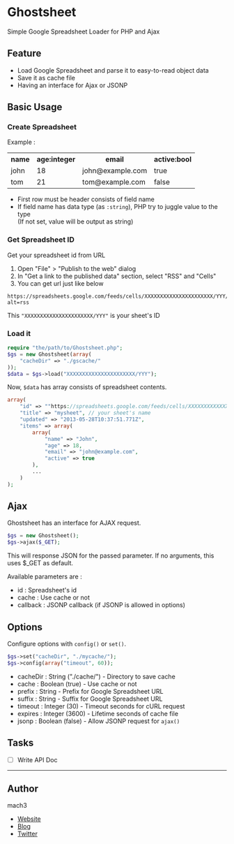 
# Ghostsheet

Simple Google Spreadsheet Loader for PHP and Ajax

## Feature

- Load Google Spreadsheet and parse it to easy-to-read object data
- Save it as cache file
- Having an interface for Ajax or JSONP

## Basic Usage

### Create Spreadsheet

Example :

<table>
	<tr>
		<th>name</th>
		<th>age:integer</th>
		<th>email</th>
		<th>active:bool</th>
	</tr>
	<tr>
		<td>john</td>
		<td>18</td>
		<td>john@example.com</td>
		<td>true</td>
	</tr>
	<tr>
		<td>tom</td>
		<td>21</td>
		<td>tom@example.com</td>
		<td>false</td>
	</tr>
</table>

- First row must be header consists of field name
- If field name has data type (as `:string`), PHP try to juggle value to the type  
  (If not set, value will be output as string)


### Get Spreadsheet ID

Get your spreadsheet id from URL

1. Open "File" > "Publish to the web" dialog
2. In "Get a link to the published data" section, select "RSS" and "Cells"
3. You can get url just like below

```
https://spreadsheets.google.com/feeds/cells/XXXXXXXXXXXXXXXXXXXXXX/YYY/public/basic?alt=rss
```

This `"XXXXXXXXXXXXXXXXXXXXXX/YYY"` is your sheet's ID

### Load it

```php
require "the/path/to/Ghostsheet.php";
$gs = new Ghostsheet(array(
	"cacheDir" => "./gscache/"
));
$data = $gs->load("XXXXXXXXXXXXXXXXXXXXXX/YYY");
```

Now, `$data` has array consists of spreadsheet contents.

```php
array(
	"id" => ""https://spreadsheets.google.com/feeds/cells/XXXXXXXXXXXXXXXXXXXXXX/YYY/public/basic"",
	"title" => "mysheet", // your sheet's name
	"updated" => "2013-05-28T10:37:51.771Z",
	"items" => array(
		array(
			"name" => "John",
			"age" => 18,
			"email" => "john@example.com",
			"active" => true
		),
		...
	)
);
```

## Ajax

Ghostsheet has an interface for AJAX request.

```php
$gs = new Ghostsheet();
$gs->ajax($_GET);
```

This will response JSON for the passed parameter.
If no arguments, this uses $_GET as default.

Available parameters are :

- id : Spreadsheet's id
- cache : Use cache or not
- callback : JSONP callback (if JSONP is allowed in options)

## Options

Configure options with `config()` or `set()`.

```php
$gs->set("cacheDir", "./mycache/");
$gs->config(array("timeout", 60));
```

- cacheDir : String ("./cache/") - Directory to save cache
- cache : Boolean (true) - Use cache or not
- prefix : String - Prefix for Google Spreadsheet URL
- suffix : String - Suffix for Google Spreadsheet URL
- timeout : Integer (30) - Timeout seconds for cURL request
- expires : Integer (3600) - Lifetime seconds of cache file
- jsonp : Boolean (false) - Allow JSONP request for `ajax()`


## Tasks

- [ ] Write API Doc

-----

## Author

mach3

- [Website](http://www.mach3.jp)
- [Blog](http://blog.mach3.jp)
- [Twitter](http://twitter.com/mach3ss)
